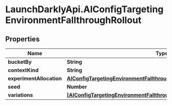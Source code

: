 # LaunchDarklyApi.AIConfigTargetingEnvironmentFallthroughRollout

## Properties

Name | Type | Description | Notes
------------ | ------------- | ------------- | -------------
**bucketBy** | **String** |  | [optional] 
**contextKind** | **String** |  | 
**experimentAllocation** | [**AIConfigTargetingEnvironmentFallthroughRolloutExperimentationAllocation**](AIConfigTargetingEnvironmentFallthroughRolloutExperimentationAllocation.md) |  | [optional] 
**seed** | **Number** |  | [optional] 
**variations** | [**[AIConfigTargetingEnvironmentFallthroughRolloutVariation]**](AIConfigTargetingEnvironmentFallthroughRolloutVariation.md) |  | 


